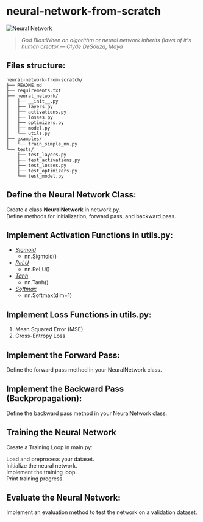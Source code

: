 # neural-network-from-scratch
![Neural Network](https://miro.medium.com/v2/resize:fit:1100/format:webp/1*N8UXaiUKWurFLdmEhEHiWg.jpeg)

>_God Bias:When an algorithm or neural network inherits flaws of it's human creator.― Clyde DeSouza, Maya_

## Files structure:
```plaintext
neural-network-from-scratch/
├── README.md
├── requirements.txt
├── neural_network/
│   ├── __init__.py
│   ├── layers.py
│   ├── activations.py
│   ├── losses.py
│   ├── optimizers.py
│   ├── model.py
│   └── utils.py
├── examples/
│   └── train_simple_nn.py
└── tests/
    ├── test_layers.py
    ├── test_activations.py
    ├── test_losses.py
    ├── test_optimizers.py
    └── test_model.py
```
## Define the Neural Network Class:

Create a class **NeuralNetwork** in network.py.<br />
Define methods for initialization, forward pass, and backward pass.<br />

## Implement Activation Functions in utils.py:
* [_Sigmoid_](https://pytorch.org/docs/stable/generated/torch.nn.Sigmoid.html#torch.nn.Sigmoid) <br />
    * nn.Sigmoid()
* [_ReLU_](https://pytorch.org/docs/stable/generated/torch.nn.ReLU.html#relu) <br />
    * nn.ReLU()
* [_Tanh_][link 1] <br />
    * nn.Tanh()
* [_Softmax_][link 2] <br />
    * nn.Softmax(dim=1)

## Implement Loss Functions in utils.py:
1. Mean Squared Error (MSE) <br />
2. Cross-Entropy Loss <br />

## Implement the Forward Pass:

Define the forward pass method in your NeuralNetwork class. <br />

## Implement the Backward Pass (Backpropagation):

Define the backward pass method in your NeuralNetwork class. <br />

## Training the Neural Network
Create a Training Loop in main.py: <br />

Load and preprocess your dataset.  
Initialize the neural network.  
Implement the training loop.  
Print training progress.

## Evaluate the Neural Network: 

Implement an evaluation method to test the network on a validation dataset. <br />

[link 1]: https://pytorch.org/docs/stable/generated/torch.nn.Tanh.html#tanh
[link 2]: https://pytorch.org/docs/stable/generated/torch.nn.Softmax.html#softmax